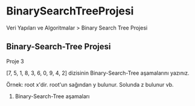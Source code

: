 # BinarySearchTreeProjesi
Veri Yapıları ve Algoritmalar > Binary Search Tree Projesi

## Binary-Search-Tree Projesi

Proje 3

[7, 5, 1, 8, 3, 6, 0, 9, 4, 2] dizisinin Binary-Search-Tree aşamalarını yazınız.

Örnek: root x'dir. root'un sağından y bulunur. Solunda z bulunur vb.

1. Binary-Search-Tree aşamaları
